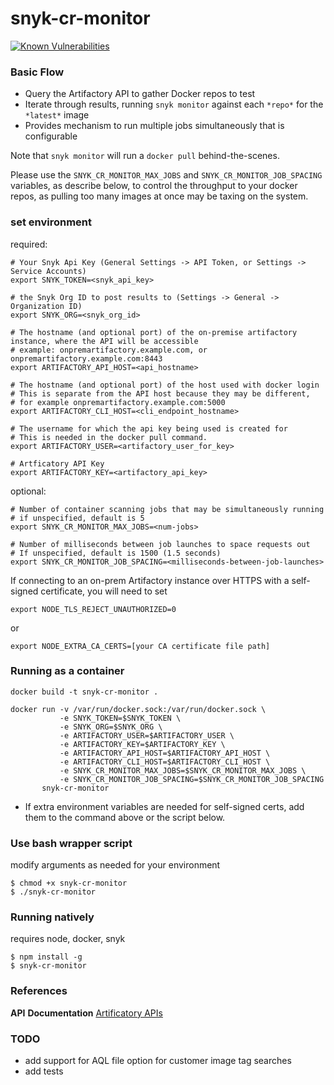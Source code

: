 # snyk-cr-monitor

[![Known Vulnerabilities](https://snyk.io/test/github/snyk-tech-services}/snyk-cr-monitor/badge.svg)](https://snyk.io/test/github/snyk-tech-services/snyk-cr-monitor)


### Basic Flow

- Query the Artifactory API to gather Docker repos to test
- Iterate through results, running `snyk monitor` against each `*repo*` for the `*latest*` image
- Provides mechanism to run multiple jobs simultaneously that is configurable

Note that `snyk monitor` will run a `docker pull` behind-the-scenes.  

Please use the `SNYK_CR_MONITOR_MAX_JOBS` and `SNYK_CR_MONITOR_JOB_SPACING` variables, as describe below, to control the throughput to your docker repos, as pulling too many images at once may be taxing on the system.

### set environment
required:
```
# Your Snyk Api Key (General Settings -> API Token, or Settings -> Service Accounts)
export SNYK_TOKEN=<snyk_api_key>

# the Snyk Org ID to post results to (Settings -> General -> Organization ID)
export SNYK_ORG=<snyk_org_id> 

# The hostname (and optional port) of the on-premise artifactory instance, where the API will be accessible
# example: onpremartifactory.example.com, or onpremartifactory.example.com:8443
export ARTIFACTORY_API_HOST=<api_hostname> 

# The hostname (and optional port) of the host used with docker login
# This is separate from the API host because they may be different, 
# for example onpremartifactory.example.com:5000
export ARTIFACTORY_CLI_HOST=<cli_endpoint_hostname>

# The username for which the api key being used is created for
# This is needed in the docker pull command.
export ARTIFACTORY_USER=<artifactory_user_for_key>

# Artficatory API Key
export ARTIFACTORY_KEY=<artifactory_api_key>
```

optional: 
```
# Number of container scanning jobs that may be simultaneously running
# if unspecified, default is 5
export SNYK_CR_MONITOR_MAX_JOBS=<num-jobs>

# Number of milliseconds between job launches to space requests out
# If unspecified, default is 1500 (1.5 seconds)
export SNYK_CR_MONITOR_JOB_SPACING=<milliseconds-between-job-launches>
```

If connecting to an on-prem Artifactory instance over HTTPS with a self-signed certificate, you will need to set
```
export NODE_TLS_REJECT_UNAUTHORIZED=0
```
or
```
export NODE_EXTRA_CA_CERTS=[your CA certificate file path]
```


### Running as a container
```
docker build -t snyk-cr-monitor .
```
```
docker run -v /var/run/docker.sock:/var/run/docker.sock \
           -e SNYK_TOKEN=$SNYK_TOKEN \
           -e SNYK_ORG=$SNYK_ORG \
           -e ARTIFACTORY_USER=$ARTIFACTORY_USER \
           -e ARTIFACTORY_KEY=$ARTIFACTORY_KEY \
           -e ARTIFACTORY_API_HOST=$ARTIFACTORY_API_HOST \
           -e ARTIFACTORY_CLI_HOST=$ARTIFACTORY_CLI_HOST \
           -e SNYK_CR_MONITOR_MAX_JOBS=$SNYK_CR_MONITOR_MAX_JOBS \
           -e SNYK_CR_MONITOR_JOB_SPACING=$SNYK_CR_MONITOR_JOB_SPACING
       snyk-cr-monitor
```

* If extra environment variables are needed for self-signed certs, add them to the command above or the script below.

### Use bash wrapper script
modify arguments as needed for your environment
```
$ chmod +x snyk-cr-monitor
$ ./snyk-cr-monitor
```
### Running natively 
  requires node, docker, snyk
```
$ npm install -g 
$ snyk-cr-monitor
```

### References

**API** **Documentation** [Artificatory APIs](https://www.jfrog.com/confluence/display/RTF6X/Artifactory+REST+API#ArtifactoryRESTAPI-Authentication)

### TODO
- add support for AQL file option for customer image tag searches
- add tests
